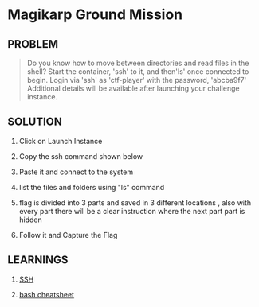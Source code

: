 # Magikarp Ground Mission

## PROBLEM

> Do you know how to move between directories and read files in the shell? Start the container, 'ssh' to it, and then'ls' once connected to begin. Login via 'ssh' as 'ctf-player' with the password, 'abcba9f7'
Additional details will be available after launching your challenge instance.



## SOLUTION

1. Click on Launch Instance 

2. Copy the ssh command shown below 

3. Paste it and connect to the system

4. list the files and folders using "ls" command

5. flag is divided into 3 parts and saved in 3 different locations , also with every part there will be a clear instruction where the next part part is hidden

6. Follow it and Capture the Flag

## LEARNINGS

1. [SSH](https://www.geeksforgeeks.org/introduction-to-sshsecure-shell-keys/)

2. [bash cheatsheet](https://devhints.io/bash)